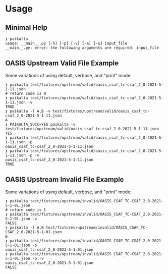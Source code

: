 # Usage

## Minimal Help

```console
❯ paikalta
usage: __main__.py [-h] [-p] [-v] [-a] [-u] input_file
__main__.py: error: the following arguments are required: input_file
```

## OASIS Upstream Valid File Example

Some variations of using default, verbose, and "print" mode:

```console
❯ paikalta test/fixtures/upstream/valid/oasis_csaf_tc-csaf_2_0-2021-5-1-11.json
# return code is 0
❯ paikalta test/fixtures/upstream/valid/oasis_csaf_tc-csaf_2_0-2021-5-1-11.json -v
TRUE
❯ paikalta -l A,B -v test/fixtures/upstream/valid/oasis_csaf_tc-csaf_2_0-2021-5-1-11.json
A
❯ PAIKALTA_SUCC=YES paikalta -v test/fixtures/upstream/valid/oasis_csaf_tc-csaf_2_0-2021-5-1-11.json
YES
❯ paikalta test/fixtures/upstream/valid/oasis_csaf_tc-csaf_2_0-2021-5-1-11.json -p
oasis_csaf_tc-csaf_2_0-2021-5-1-11.json
❯ paikalta test/fixtures/upstream/valid/oasis_csaf_tc-csaf_2_0-2021-5-1-11.json -p -v
oasis_csaf_tc-csaf_2_0-2021-5-1-11.json
TRUE
```

## OASIS Upstream Invalid File Example

Some variations of using default, verbose, and "print" mode:

```console
❯ paikalta test/fixtures/upstream/invalid/OASIS_CSAF_TC-CSAF_2.0-2021-5-1-01.json
# return code is 1
❯ paikalta test/fixtures/upstream/invalid/OASIS_CSAF_TC-CSAF_2.0-2021-5-1-01.json -v
FALSE
❯ paikalta -l A,B test/fixtures/upstream/invalid/OASIS_CSAF_TC-CSAF_2.0-2021-5-1-01.json
B
❯ paikalta test/fixtures/upstream/invalid/OASIS_CSAF_TC-CSAF_2.0-2021-5-1-01.json -p
oasis_csaf_tc-csaf_2_0-2021-5-1-01.json
❯ paikalta test/fixtures/upstream/invalid/OASIS_CSAF_TC-CSAF_2.0-2021-5-1-01.json -p -v
oasis_csaf_tc-csaf_2_0-2021-5-1-01.json
FALSE
```


